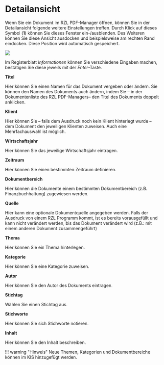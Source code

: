 # Detailansicht

Wenn Sie ein Dokument im RZL PDF-Manager öffnen, können Sie in der
Detailansicht folgende weitere Einstellungen treffen. Durch Klick auf
dieses Symbol (**1**) können Sie dieses Fenster ein-/ausblenden. Des
Weiteren können Sie diese Ansicht ausdocken und beispielsweise am
rechten Rand eindocken. Diese Position wird automatisch gespeichert.


![](<img/image25.png>)


Im Registerblatt *Informationen* können Sie verschiedene Eingaben
machen, bestätigen Sie diese jeweils mit der *Enter*-Taste.

**Titel**

Hier können Sie einen Namen für das Dokument vergeben oder ändern. Sie
können den Namen des Dokuments auch ändern, indem Sie – in der
Dokumentenliste des RZL PDF-Managers– den Titel des Dokuments doppelt
anklicken.

**Klient**

Hier können Sie – falls dem Ausdruck noch kein Klient hinterlegt wurde –
dem Dokument den jeweiligen Klienten zuweisen. Auch eine Mehrfachauswahl
ist möglich.

**Wirtschaftsjahr**

Hier können Sie das jeweilige Wirtschaftsjahr eintragen.

**Zeitraum**

Hier können Sie einen bestimmten Zeitraum definieren.

**Dokumentbereich**

Hier können die Dokumente einem bestimmten Dokumentbereich (z.B.
Finanzbuchhaltung) zugewiesen werden.

**Quelle**

Hier kann eine optionale Dokumentquelle angegeben werden. Falls der
Ausdruck von einem RZL Programm kommt, ist es bereits vorausgefüllt und
kann nicht verändert werden, bis das Dokument verändert wird (z.B.: mit
einem anderen Dokument zusammengeführt)

**Thema**

Hier können Sie ein Thema hinterlegen.

**Kategorie**

Hier können Sie eine Kategorie zuweisen.

**Autor**

Hier können Sie den Autor des Dokuments eintragen.

**Stichtag**

Wählen Sie einen Stichtag aus.

**Stichworte**

Hier können Sie sich Stichworte notieren.

**Inhalt**

Hier können Sie den Inhalt beschreiben.

!!! warning "Hinweis"
    Neue Themen, Kategorien und Dokumentbereiche können im KIS hinzugefügt
    werden.